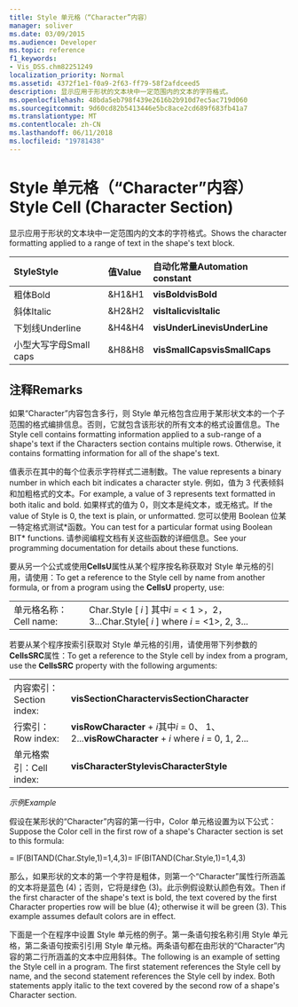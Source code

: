 ```yaml
---
title: Style 单元格（“Character”内容）
manager: soliver
ms.date: 03/09/2015
ms.audience: Developer
ms.topic: reference
f1_keywords:
- Vis_DSS.chm82251249
localization_priority: Normal
ms.assetid: 4372f1e1-f0a9-2f63-ff79-58f2afdceed5
description: 显示应用于形状的文本块中一定范围内的文本的字符格式。
ms.openlocfilehash: 48bda5eb798f439e2616b2b910d7ec5ac719d060
ms.sourcegitcommit: 9d60cd82b5413446e5bc8ace2cd689f683fb41a7
ms.translationtype: MT
ms.contentlocale: zh-CN
ms.lasthandoff: 06/11/2018
ms.locfileid: "19781438"
---
```

# <a name="style-cell-character-section"></a><span data-ttu-id="defe2-103">Style 单元格（“Character”内容）</span><span class="sxs-lookup"><span data-stu-id="defe2-103">Style Cell (Character Section)</span></span>

<span data-ttu-id="defe2-104">显示应用于形状的文本块中一定范围内的文本的字符格式。</span><span class="sxs-lookup"><span data-stu-id="defe2-104">Shows the character formatting applied to a range of text in the shape's text block.</span></span>
  
|<span data-ttu-id="defe2-105">**Style**</span><span class="sxs-lookup"><span data-stu-id="defe2-105">**Style**</span></span>|<span data-ttu-id="defe2-106">**值**</span><span class="sxs-lookup"><span data-stu-id="defe2-106">**Value**</span></span>|<span data-ttu-id="defe2-107">**自动化常量**</span><span class="sxs-lookup"><span data-stu-id="defe2-107">**Automation constant**</span></span>|
|:-----|:-----|:-----|
| <span data-ttu-id="defe2-108">粗体</span><span class="sxs-lookup"><span data-stu-id="defe2-108">Bold</span></span>  <br/> | <span data-ttu-id="defe2-109">&amp;H1</span><span class="sxs-lookup"><span data-stu-id="defe2-109">&amp;H1</span></span>  <br/> |<span data-ttu-id="defe2-110">**visBold**</span><span class="sxs-lookup"><span data-stu-id="defe2-110">**visBold**</span></span> <br/> |
| <span data-ttu-id="defe2-111">斜体</span><span class="sxs-lookup"><span data-stu-id="defe2-111">Italic</span></span>  <br/> | <span data-ttu-id="defe2-112">&amp;H2</span><span class="sxs-lookup"><span data-stu-id="defe2-112">&amp;H2</span></span>  <br/> |<span data-ttu-id="defe2-113">**visItalic**</span><span class="sxs-lookup"><span data-stu-id="defe2-113">**visItalic**</span></span> <br/> |
| <span data-ttu-id="defe2-114">下划线</span><span class="sxs-lookup"><span data-stu-id="defe2-114">Underline</span></span>  <br/> | <span data-ttu-id="defe2-115">&amp;H4</span><span class="sxs-lookup"><span data-stu-id="defe2-115">&amp;H4</span></span>  <br/> |<span data-ttu-id="defe2-116">**visUnderLine**</span><span class="sxs-lookup"><span data-stu-id="defe2-116">**visUnderLine**</span></span> <br/> |
| <span data-ttu-id="defe2-117">小型大写字母</span><span class="sxs-lookup"><span data-stu-id="defe2-117">Small caps</span></span>  <br/> | <span data-ttu-id="defe2-118">&amp;H8</span><span class="sxs-lookup"><span data-stu-id="defe2-118">&amp;H8</span></span>  <br/> |<span data-ttu-id="defe2-119">**visSmallCaps**</span><span class="sxs-lookup"><span data-stu-id="defe2-119">**visSmallCaps**</span></span> <br/> |
   
## <a name="remarks"></a><span data-ttu-id="defe2-120">注释</span><span class="sxs-lookup"><span data-stu-id="defe2-120">Remarks</span></span>

<span data-ttu-id="defe2-p101">如果“Character”内容包含多行，则 Style 单元格包含应用于某形状文本的一个子范围的格式编排信息。否则，它就包含该形状的所有文本的格式设置信息。</span><span class="sxs-lookup"><span data-stu-id="defe2-p101">The Style cell contains formatting information applied to a sub-range of a shape's text if the Characters section contains multiple rows. Otherwise, it contains formatting information for all of the shape's text.</span></span>
  
<span data-ttu-id="defe2-123">值表示在其中的每个位表示字符样式二进制数。</span><span class="sxs-lookup"><span data-stu-id="defe2-123">The value represents a binary number in which each bit indicates a character style.</span></span> <span data-ttu-id="defe2-124">例如，值为 3 代表倾斜和加粗格式的文本。</span><span class="sxs-lookup"><span data-stu-id="defe2-124">For example, a value of 3 represents text formatted in both italic and bold.</span></span> <span data-ttu-id="defe2-125">如果样式的值为 0，则文本是纯文本，或无格式。</span><span class="sxs-lookup"><span data-stu-id="defe2-125">If the value of Style is 0, the text is plain, or unformatted.</span></span> <span data-ttu-id="defe2-126">您可以使用 Boolean 位某一特定格式测试\*函数。</span><span class="sxs-lookup"><span data-stu-id="defe2-126">You can test for a particular format using Boolean BIT\* functions.</span></span> <span data-ttu-id="defe2-127">请参阅编程文档有关这些函数的详细信息。</span><span class="sxs-lookup"><span data-stu-id="defe2-127">See your programming documentation for details about these functions.</span></span>
  
<span data-ttu-id="defe2-128">要从另一个公式或使用**CellsU**属性从某个程序按名称获取对 Style 单元格的引用，请使用：</span><span class="sxs-lookup"><span data-stu-id="defe2-128">To get a reference to the Style cell by name from another formula, or from a program using the **CellsU** property, use:</span></span> 
  
|||
|:-----|:-----|
| <span data-ttu-id="defe2-129">单元格名称：</span><span class="sxs-lookup"><span data-stu-id="defe2-129">Cell name:</span></span>  <br/> | <span data-ttu-id="defe2-130">Char.Style [ *i* ] 其中*i* = < 1 >，2，3...</span><span class="sxs-lookup"><span data-stu-id="defe2-130">Char.Style[  *i*  ]            where  *i*  = <1>, 2, 3...</span></span>  <br/> |
   
<span data-ttu-id="defe2-131">若要从某个程序按索引获取对 Style 单元格的引用，请使用带下列参数的**CellsSRC**属性：</span><span class="sxs-lookup"><span data-stu-id="defe2-131">To get a reference to the Style cell by index from a program, use the **CellsSRC** property with the following arguments:</span></span> 
  
|||
|:-----|:-----|
| <span data-ttu-id="defe2-132">内容索引：</span><span class="sxs-lookup"><span data-stu-id="defe2-132">Section index:</span></span>  <br/> |<span data-ttu-id="defe2-133">**visSectionCharacter**</span><span class="sxs-lookup"><span data-stu-id="defe2-133">**visSectionCharacter**</span></span> <br/> |
| <span data-ttu-id="defe2-134">行索引：</span><span class="sxs-lookup"><span data-stu-id="defe2-134">Row index:</span></span>  <br/> |<span data-ttu-id="defe2-135">**visRowCharacter** +  *i*其中*i* = 0、 1、 2...</span><span class="sxs-lookup"><span data-stu-id="defe2-135">**visRowCharacter** +  *i*            where  *i*  = 0, 1, 2...</span></span>  <br/> |
| <span data-ttu-id="defe2-136">单元格索引：</span><span class="sxs-lookup"><span data-stu-id="defe2-136">Cell index:</span></span>  <br/> |<span data-ttu-id="defe2-137">**visCharacterStyle**</span><span class="sxs-lookup"><span data-stu-id="defe2-137">**visCharacterStyle**</span></span> <br/> |
   
 <span data-ttu-id="defe2-138">*示例*</span><span class="sxs-lookup"><span data-stu-id="defe2-138">*Example*</span></span> 
  
<span data-ttu-id="defe2-139">假设在某形状的“Character”内容的第一行中，Color 单元格设置为以下公式：</span><span class="sxs-lookup"><span data-stu-id="defe2-139">Suppose the Color cell in the first row of a shape's Character section is set to this formula:</span></span>
  
<span data-ttu-id="defe2-140">= IF(BITAND(Char.Style,1)=1,4,3)</span><span class="sxs-lookup"><span data-stu-id="defe2-140">= IF(BITAND(Char.Style,1)=1,4,3)</span></span>
  
<span data-ttu-id="defe2-p103">那么，如果形状的文本的第一个字符是粗体，则第一个“Character”属性行所涵盖的文本将是蓝色 (4)；否则，它将是绿色 (3)。此示例假设默认颜色有效。</span><span class="sxs-lookup"><span data-stu-id="defe2-p103">Then if the first character of the shape's text is bold, the text covered by the first Character properties row will be blue (4); otherwise it will be green (3). This example assumes default colors are in effect.</span></span>
  
<span data-ttu-id="defe2-p104">下面是一个在程序中设置 Style 单元格的例子。第一条语句按名称引用 Style 单元格，第二条语句按索引引用 Style 单元格。两条语句都在由形状的“Character”内容的第二行所涵盖的文本中应用斜体。</span><span class="sxs-lookup"><span data-stu-id="defe2-p104">The following is an example of setting the Style cell in a program. The first statement references the Style cell by name, and the second statement references the Style cell by index. Both statements apply italic to the text covered by the second row of a shape's Character section.</span></span>
  

